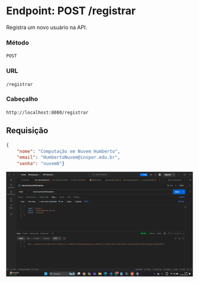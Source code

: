 # Endpoint: POST /registrar

Registra um novo usuário na API.

### **Método**
`POST`

### **URL**
`/registrar`

### **Cabeçalho**
`http://localhost:8080/registrar`

## **Requisição**
```json
{
    "nome": "Computação em Nuvem Humberto",
    "email": "HumbertoNuvem@insper.edu.br",
    "senha": "nuvem0"}
```
![Resultado Registrar](../img/registrar.png)